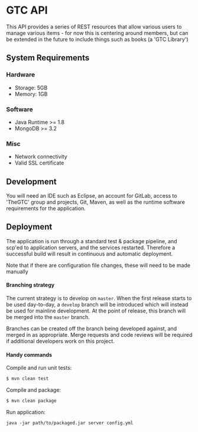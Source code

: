 # GTC API

This API provides a series of REST resources that allow various users to manage
various items - for now this is centering around members, but can be extended in
the future to include things such as books (a 'GTC Library')

## System Requirements
### Hardware
- Storage: 5GB
- Memory: 1GB

### Software
- Java Runtime >= 1.8
- MongoDB >= 3.2

### Misc
- Network connectivity
- Valid SSL certificate

## Development

You will need an IDE such as Eclipse, an account for GitLab, access to 'TheGTC'
group and projects, Git, Maven, as well as the runtime software requirements for
the application.

## Deployment

The application is run through a standard test & package pipeline, and scp'ed to
application servers, and the services restarted. Therefore a successful build
will result in continuous and automatic deployment.

Note that if there are configuration file changes, these will need to be made
manually

#### Branching strategy

The current strategy is to develop on `master`. When the first release starts to
be used day-to-day, a `develop` branch will be introduced which will instead be
used for mainline development. At the point of release, this branch will be
merged into the `master` branch.

Branches can be created off the branch being developed against, and merged in as
appropriate. Merge requests and code reviews will be required if additional
developers work on this project.

#### Handy commands

Compile and run unit tests:
```sh
$ mvn clean test
```

Compile and package:
```sh
$ mvn clean package
```

Run application:
```
java -jar path/to/packaged.jar server config.yml
```